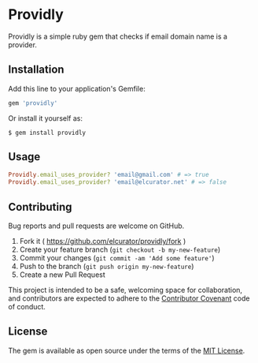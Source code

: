 # Providly

Providly is a simple ruby gem that checks if email domain name is a provider.

## Installation

Add this line to your application's Gemfile:

```ruby
gem 'providly'
```

Or install it yourself as:

    $ gem install providly

## Usage

```ruby
Providly.email_uses_provider? 'email@gmail.com' # => true
Providly.email_uses_provider? 'email@elcurator.net' # => false
```

## Contributing

Bug reports and pull requests are welcome on GitHub.

1. Fork it ( https://github.com/elcurator/providly/fork )
2. Create your feature branch (`git checkout -b my-new-feature`)
3. Commit your changes (`git commit -am 'Add some feature'`)
4. Push to the branch (`git push origin my-new-feature`)
5. Create a new Pull Request

This project is intended to be a safe, welcoming space for collaboration, and contributors are expected to adhere to the [Contributor Covenant](contributor-covenant.org) code of conduct.

## License

The gem is available as open source under the terms of the [MIT License](http://opensource.org/licenses/MIT).


